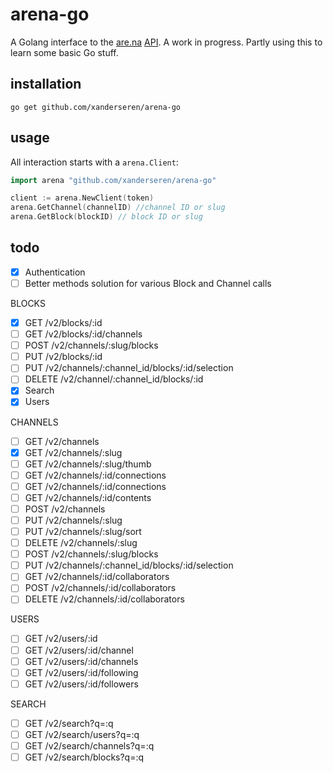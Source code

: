 # arena-go

A Golang interface to the [are.na](https://www.are.na/) [API](https://dev.are.na/documentation). A work in progress. Partly using this to learn some basic Go stuff.

## installation

    go get github.com/xanderseren/arena-go

## usage

All interaction starts with a `arena.Client`:

```Go
import arena "github.com/xanderseren/arena-go"

client := arena.NewClient(token)
arena.GetChannel(channelID) //channel ID or slug
arena.GetBlock(blockID) // block ID or slug
```    

## todo

- [x] Authentication
- [ ] Better methods solution for various Block and Channel calls

BLOCKS
- [x] GET /v2/blocks/:id
- [ ] GET /v2/blocks/:id/channels
- [ ] POST /v2/channels/:slug/blocks
- [ ] PUT /v2/blocks/:id
- [ ] PUT /v2/channels/:channel_id/blocks/:id/selection
- [ ] DELETE /v2/channel/:channel_id/blocks/:id
- [x] Search
- [x] Users

CHANNELS
- [ ] GET /v2/channels
- [x] GET /v2/channels/:slug
- [ ] GET /v2/channels/:slug/thumb
- [ ] GET /v2/channels/:id/connections
- [ ] GET /v2/channels/:id/connections
- [ ] GET /v2/channels/:id/contents
- [ ] POST /v2/channels
- [ ] PUT /v2/channels/:slug
- [ ] PUT /v2/channels/:slug/sort
- [ ] DELETE /v2/channels/:slug
- [ ] POST /v2/channels/:slug/blocks
- [ ] PUT /v2/channels/:channel_id/blocks/:id/selection
- [ ] GET /v2/channels/:id/collaborators
- [ ] POST /v2/channels/:id/collaborators
- [ ] DELETE /v2/channels/:id/collaborators

USERS
- [ ] GET /v2/users/:id
- [ ] GET /v2/users/:id/channel
- [ ] GET /v2/users/:id/channels
- [ ] GET /v2/users/:id/following
- [ ] GET /v2/users/:id/followers

SEARCH
- [ ] GET /v2/search?q=:q
- [ ] GET /v2/search/users?q=:q
- [ ] GET /v2/search/channels?q=:q
- [ ] GET /v2/search/blocks?q=:q

